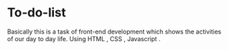 # To-do-list
Basically this is a task of front-end development which shows the activities of our day to day life. Using HTML , CSS , Javascript .
